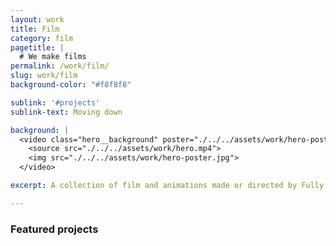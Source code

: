 ```yaml
---
layout: work
title: Film
category: film
pagetitle: |
  # We make films
permalink: /work/film/
slug: work/film
background-color: "#f8f8f8"

sublink: '#projects'
sublink-text: Moving down

background: |
  <video class="hero__background" poster="./../../assets/work/hero-poster.jpg" loop autoplay muted playsinline>
    <source src="./../../assets/work/hero.mp4">
    <img src="./../../assets/work/hero-poster.jpg">
  </video>

excerpt: A collection of film and animations made or directed by Fully

---
```


### Featured projects
